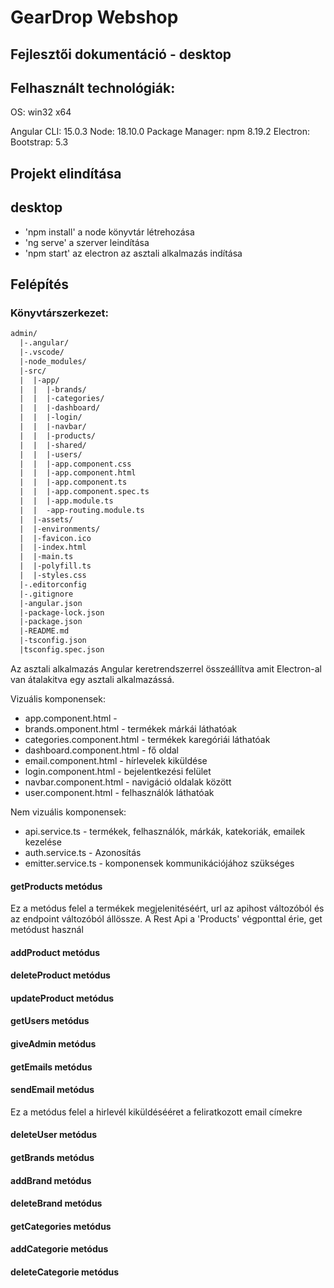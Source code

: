
# GearDrop Webshop
## Fejlesztői dokumentáció - desktop

## Felhasznált technológiák:

OS: win32 x64

Angular CLI: 15.0.3 
Node: 18.10.0 
Package Manager: npm 8.19.2
Electron: 
Bootstrap: 5.3

## Projekt elindítása

## desktop
  - 'npm install' a node könyvtár létrehozása
  - 'ng serve' a szerver leindítása
  - 'npm start' az electron az asztali alkalmazás indítása

## Felépítés

### Könyvtárszerkezet:

```txt
admin/
  |-.angular/
  |-.vscode/
  |-node_modules/
  |-src/
  |  |-app/
  |  |  |-brands/
  |  |  |-categories/
  |  |  |-dashboard/
  |  |  |-login/
  |  |  |-navbar/
  |  |  |-products/
  |  |  |-shared/
  |  |  |-users/
  |  |  |-app.component.css
  |  |  |-app.component.html
  |  |  |-app.component.ts
  |  |  |-app.component.spec.ts
  |  |  |-app.module.ts
  |  |  -app-routing.module.ts
  |  |-assets/
  |  |-environments/
  |  |-favicon.ico
  |  |-index.html
  |  |-main.ts
  |  |-polyfill.ts
  |  |-styles.css
  |-.editorconfig
  |-.gitignore
  |-angular.json
  |-package-lock.json
  |-package.json
  |-README.md
  |-tsconfig.json
  |tsconfig.spec.json
  ```
  
  Az asztali alkalmazás Angular keretrendszerrel összeállítva amit Electron-al van átalakitva egy asztali alkalmazássá.
  
  Vizuális komponensek:
  
  * app.component.html - 
  * brands.omponent.html - termékek márkái láthatóak
  * categories.component.html - termékek karegóriái láthatóak
  * dashboard.component.html - fő oldal
  * email.component.html - hírlevelek kiküldése
  * login.component.html - bejelentkezési felület
  * navbar.component.html - navigáció oldalak között
  * user.component.html - felhasználók láthatóak
  
  Nem vizuális komponensek:
  
   * api.service.ts - termékek, felhasználók, márkák, katekoriák, emailek kezelése
   * auth.service.ts - Azonosítás
   * emitter.service.ts - komponensek kommunikációjához szükséges


  #### getProducts metódus
  
  Ez a metódus felel a termékek megjelenitéséért, url az apihost változóból és az endpoint változóból állössze. A Rest Api a 'Products' végponttal érie, get metódust     használ 
  
  #### addProduct metódus
  
  #### deleteProduct metódus
  
  #### updateProduct metódus
  
  #### getUsers metódus
  
  #### giveAdmin metódus
  
  #### getEmails metódus
  
  #### sendEmail metódus
  
  Ez a metódus felel a hirlevél kiküldésééret a feliratkozott email címekre 
  
  #### deleteUser metódus
  
  #### getBrands metódus
  
  #### addBrand metódus
  
  #### deleteBrand metódus
  
  #### getCategories metódus
  
  #### addCategorie metódus
  
  #### deleteCategorie metódus
  
  
  
  
  
  
  
  
  
  
  
  
  
  
  
  
  
  
  
  
  
  
  
  
  
  
  
